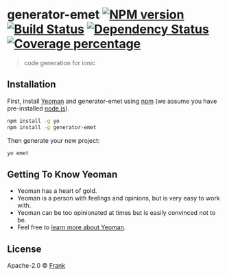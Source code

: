 # generator-emet [![NPM version][npm-image]][npm-url] [![Build Status][travis-image]][travis-url] [![Dependency Status][daviddm-image]][daviddm-url] [![Coverage percentage][coveralls-image]][coveralls-url]
> code generation for ionic

## Installation

First, install [Yeoman](http://yeoman.io) and generator-emet using [npm](https://www.npmjs.com/) (we assume you have pre-installed [node.js](https://nodejs.org/)).

```bash
npm install -g yo
npm install -g generator-emet
```

Then generate your new project:

```bash
yo emet
```

## Getting To Know Yeoman

 * Yeoman has a heart of gold.
 * Yeoman is a person with feelings and opinions, but is very easy to work with.
 * Yeoman can be too opinionated at times but is easily convinced not to be.
 * Feel free to [learn more about Yeoman](http://yeoman.io/).

## License

Apache-2.0 © [Frank]()


[npm-image]: https://badge.fury.io/js/generator-emet.svg
[npm-url]: https://npmjs.org/package/generator-emet
[travis-image]: https://travis-ci.org/jfrank1500/generator-emet.svg?branch=master
[travis-url]: https://travis-ci.org/jfrank1500/generator-emet
[daviddm-image]: https://david-dm.org/jfrank1500/generator-emet.svg?theme=shields.io
[daviddm-url]: https://david-dm.org/jfrank1500/generator-emet
[coveralls-image]: https://coveralls.io/repos/jfrank1500/generator-emet/badge.svg
[coveralls-url]: https://coveralls.io/r/jfrank1500/generator-emet
